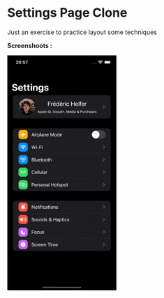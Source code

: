 # Settings Page Clone

Just an exercise to practice layout some techniques

**Screenshoots :**

<img src="screenshot/screenshot1.gif" width="250"/>
